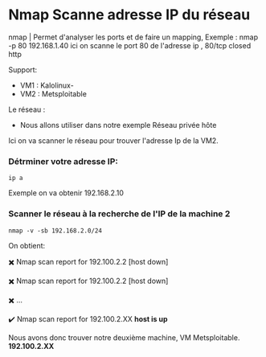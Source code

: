 # Nmap Scanne adresse IP du réseau

nmap               |  Permet d'analyser les ports et de faire un mapping, Exemple : nmap -p 80 192.168.1.40 ici on scanne le port 80 de l'adresse ip , 80/tcp closed http

Support:

* VM1 : Kalolinux-
* VM2 : Metsploitable

Le réseau :
* Nous allons utiliser dans notre exemple Réseau privée hôte


Ici on va scanner le réseau pour trouver l'adresse Ip de la VM2.

### Détrminer votre adresse IP:

    ip a

Exemple on va obtenir 192.168.2.10

### Scanner le réseau à la recherche de l'IP de la machine 2

    nmap -v -sb 192.168.2.0/24

On obtient: 

✖️ Nmap scan report for 192.100.2.2 [host down]

✖️  Nmap scan report for 192.100.2.2 [host down]

✖️ ...


✔️ Nmap scan report for 192.100.2.XX **host is up**

Nous avons donc trouver notre deuxième machine, VM Metsploitable.  **192.100.2.XX**
